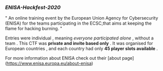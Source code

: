 ### *ENISA-Hackfest-2020*

" An online training event by the European Union Agency for Cybersecurity (ENISA) for the teams participating 
in the ECSC,that aims at keeping the flame for hacking burning. "

Entries were individual , meaning *everyone participated alone* , without a team . This CTF was **private and 
invite based only** . It was organised for European countries , and each country had only **45 player slots available** . 

For more information about ENISA check out their [about page] (https://www.enisa.europa.eu/about-enisa)





